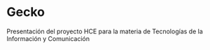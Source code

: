 # Gecko
Presentación del proyecto HCE para la materia de Tecnologías de la Información y Comunicación
